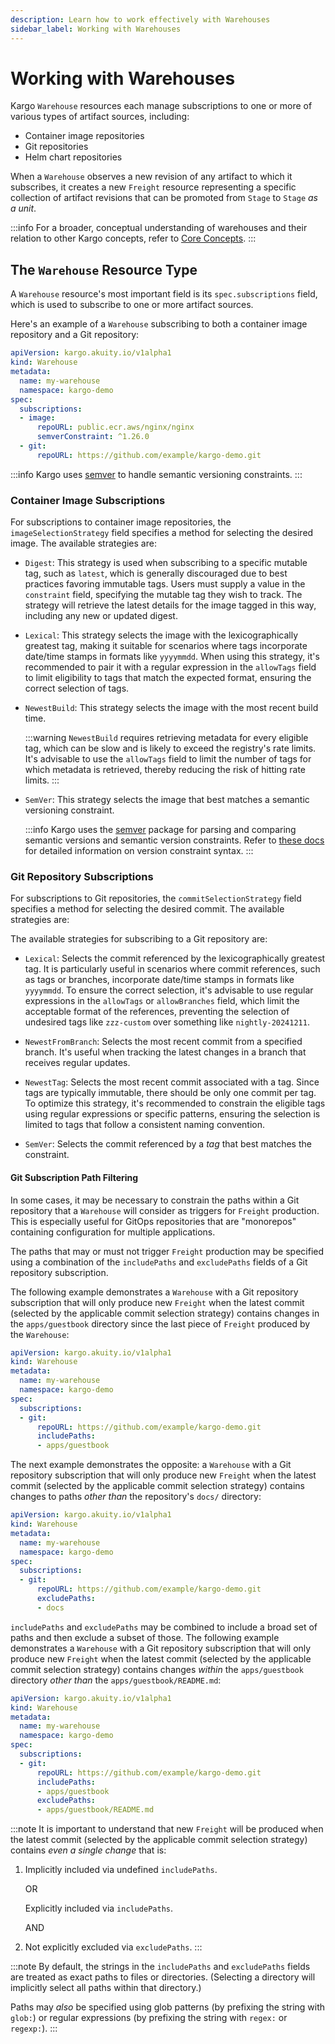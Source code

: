 ```yaml
---
description: Learn how to work effectively with Warehouses
sidebar_label: Working with Warehouses
---
```


# Working with Warehouses

Kargo `Warehouse` resources each manage subscriptions to one or more of various types of artifact sources, including:

- Container image repositories
- Git repositories
- Helm chart repositories

When a `Warehouse` observes a new revision of any artifact to which it
subscribes, it creates a new `Freight` resource representing a specific
collection of artifact revisions that can be promoted from `Stage` to `Stage`
_as a unit_.

:::info
For a broader, conceptual understanding of warehouses and their relation
to other Kargo concepts, refer to 
[Core Concepts](./../10-core-concepts/index.md).
:::

## The `Warehouse` Resource Type

A `Warehouse` resource's most important field is its `spec.subscriptions` field,
which is used to subscribe to one or more artifact sources.

Here's an example of a `Warehouse` subscribing to both a
container image repository and a Git repository:

```yaml
apiVersion: kargo.akuity.io/v1alpha1
kind: Warehouse
metadata:
  name: my-warehouse
  namespace: kargo-demo
spec:
  subscriptions:
  - image:
      repoURL: public.ecr.aws/nginx/nginx
      semverConstraint: ^1.26.0
  - git:
      repoURL: https://github.com/example/kargo-demo.git
```

:::info
Kargo uses [semver](https://github.com/masterminds/semver#checking-version-constraints) to handle semantic versioning constraints.
:::

### Container Image Subscriptions

For subscriptions to container image repositories, the `imageSelectionStrategy`
field specifies a method for selecting the desired image. The available
strategies are:

- `Digest`: This strategy is used when subscribing to a specific mutable tag, such as `latest`, which is generally
    discouraged due to best practices favoring immutable tags. Users must supply a value in the `constraint` field,
    specifying the mutable tag they wish to track. The strategy will retrieve the latest details for the image
    tagged in this way, including any new or updated digest.

- `Lexical`: This strategy selects the image with the lexicographically greatest tag, making it suitable
    for scenarios where tags incorporate date/time stamps in formats like `yyyymmdd`. When using this
    strategy, it's recommended to pair it with a regular expression in the `allowTags` field to limit
    eligibility to tags that match the expected format, ensuring the correct selection of tags.

- `NewestBuild`: This strategy selects the image with the most recent build time.

    :::warning
    `NewestBuild` requires retrieving metadata for every eligible tag, which can be slow and is likely to
    exceed the registry's rate limits. It's advisable to use the `allowTags` field to limit
    the number of tags for which metadata is retrieved, thereby reducing the risk of hitting rate limits.
    :::

- `SemVer`: This strategy selects the image that best matches a semantic versioning constraint.

    :::info
    Kargo uses the [semver](https://github.com/masterminds/semver) package for
    parsing and comparing semantic versions and semantic version constraints.
    Refer to
    [these docs](https://github.com/masterminds/semver#checking-version-constraints)
    for detailed information on version constraint syntax.
    :::

### Git Repository Subscriptions

For subscriptions to Git repositories, the `commitSelectionStrategy`
field specifies a method for selecting the desired commit. The available
strategies are:

The available strategies for subscribing to a Git repository are:

- `Lexical`: Selects the commit referenced by the lexicographically greatest tag.
    It is particularly useful in scenarios where commit references, such as tags or branches,
    incorporate date/time stamps in formats like `yyyymmdd`.
    To ensure the correct selection, it's advisable to use regular expressions in the
    `allowTags` or `allowBranches` field, which limit the acceptable format of the references,
    preventing the selection of undesired tags like `zzz-custom` over something like `nightly-20241211`.

- `NewestFromBranch`: Selects the most recent commit from a specified branch. It's useful when tracking the latest changes in a branch that receives regular updates.

- `NewestTag`: Selects the most recent commit associated with a tag. Since tags are typically immutable,
    there should be only one commit per tag.
    To optimize this strategy, it's recommended to constrain the eligible tags using regular expressions or specific patterns,
    ensuring the selection is limited to tags that follow a consistent naming convention.

- `SemVer`: Selects the commit referenced by a *tag* that best matches the constraint.

#### Git Subscription Path Filtering

In some cases, it may be necessary to constrain the paths within a Git
repository that a `Warehouse` will consider as triggers for `Freight`
production. This is especially useful for GitOps repositories that are
"monorepos" containing configuration for multiple applications.

The paths that may or must not trigger `Freight` production may be specified
using a combination of the `includePaths` and `excludePaths` fields of a Git
repository subscription.

The following example demonstrates a `Warehouse` with a Git repository
subscription that will only produce new `Freight` when the latest commit
(selected by the applicable commit selection strategy) contains changes in the
`apps/guestbook` directory since the last piece of `Freight` produced by the
`Warehouse`:

```yaml
apiVersion: kargo.akuity.io/v1alpha1
kind: Warehouse
metadata:
  name: my-warehouse
  namespace: kargo-demo
spec:
  subscriptions:
  - git:
      repoURL: https://github.com/example/kargo-demo.git
      includePaths:
      - apps/guestbook
```

The next example demonstrates the opposite: a `Warehouse` with a Git repository
subscription that will only produce new `Freight` when the latest commit
(selected by the applicable commit selection strategy) contains changes to paths
_other than_ the repository's `docs/` directory:

```yaml
apiVersion: kargo.akuity.io/v1alpha1
kind: Warehouse
metadata:
  name: my-warehouse
  namespace: kargo-demo
spec:
  subscriptions:
  - git:
      repoURL: https://github.com/example/kargo-demo.git
      excludePaths:
      - docs
```

`includePaths` and `excludePaths` may be combined to include a broad set of
paths and then exclude a subset of those. The following example demonstrates a
`Warehouse` with a Git repository subscription that will only produce new
`Freight` when the latest commit (selected by the applicable commit selection
strategy) contains changes _within_ the `apps/guestbook` directory _other than_
the `apps/guestbook/README.md`:

```yaml
apiVersion: kargo.akuity.io/v1alpha1
kind: Warehouse
metadata:
  name: my-warehouse
  namespace: kargo-demo
spec:
  subscriptions:
  - git:
      repoURL: https://github.com/example/kargo-demo.git
      includePaths:
      - apps/guestbook
      excludePaths:
      - apps/guestbook/README.md
```

:::note
It is important to understand that new `Freight` will be produced when the
latest commit (selected by the applicable commit selection strategy) contains
_even a single change_ that is:

1. Implicitly included via undefined `includePaths`.

    OR

    Explicitly included via `includePaths`.

    AND

2. Not explicitly excluded via `excludePaths`.
:::

:::note
By default, the strings in the `includePaths` and `excludePaths` fields are
treated as exact paths to files or directories. (Selecting a directory will
implicitly select all paths within that directory.)

Paths may _also_ be specified using glob patterns (by prefixing the string with
`glob:`) or regular expressions (by prefixing the string with `regex:` or
`regexp:`).
:::
